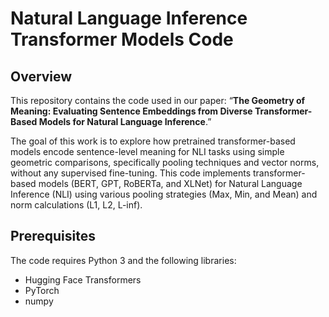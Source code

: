 # Natural Language Inference Transformer Models Code

## Overview
This repository contains the code used in our paper:
“**The Geometry of Meaning: Evaluating Sentence Embeddings from Diverse Transformer-Based Models for Natural Language Inference**.”

The goal of this work is to explore how pretrained transformer-based models encode sentence-level meaning for NLI tasks using simple geometric comparisons, specifically pooling techniques and vector norms, without any supervised fine-tuning.
This code implements transformer-based models (BERT, GPT, RoBERTa, and XLNet) for Natural Language Inference (NLI) using various pooling strategies (Max, Min, and Mean) and norm calculations (L1, L2, L-inf).

## Prerequisites
The code requires Python 3 and the following libraries:
- Hugging Face Transformers
- PyTorch
- numpy
